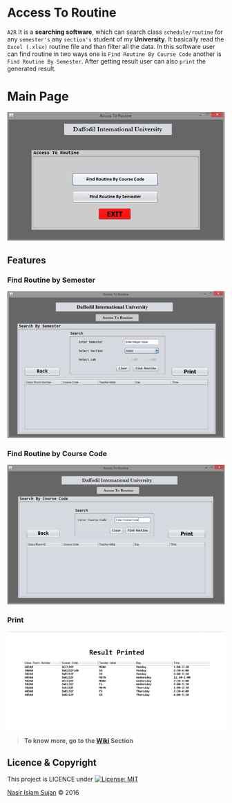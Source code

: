 # Access To Routine

`A2R` It is a **searching software**, which can search class `schedule/routine` for any `semester's` any `section's` student of my **University**. It basically read the `Excel (.xlsx)` routine file and than filter all the data. In this software user can find routine in two ways one is `Find Routine By Course Code` another is `Find Routine By Semester`. After getting result user can also `print` the generated result.

# Main Page
![Main_Page](https://github.com/78526Nasir/AccessToRoutine/blob/master/images/main-page.png)

## Features

### Find Routine by Semester
![Find_Routine_By_Semester](https://github.com/78526Nasir/AccessToRoutine/blob/master/images/find-routine-by-semester.png)

### Find Routine by Course Code
![Fin_Routine_By_Course_Code](https://github.com/78526Nasir/AccessToRoutine/blob/master/images/find-routine-by-course-code.png)

### Print
![Printed_Result](https://github.com/78526Nasir/AccessToRoutine/blob/master/images/Printed_Result.png)

> **To know more, go to the <a href="https://github.com/78526Nasir/AccessToRoutine/wiki/How-to-run">Wiki</a> Section**

## Licence & Copyright 
This project is LICENCE under [![License: MIT](https://img.shields.io/badge/License-MIT-yellow.svg)](https://opensource.org/licenses/MIT)

<a href="https://github.com/78526Nasir">Nasir Islam Sujan</a> &copy; 2016
